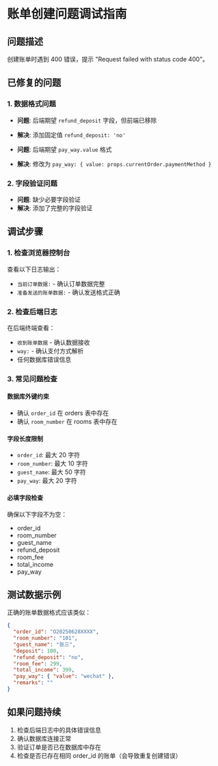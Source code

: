 # 账单创建问题调试指南

## 问题描述
创建账单时遇到 400 错误，提示 "Request failed with status code 400"。

## 已修复的问题

### 1. 数据格式问题
- **问题**: 后端期望 `refund_deposit` 字段，但前端已移除
- **解决**: 添加固定值 `refund_deposit: 'no'`

- **问题**: 后端期望 `pay_way.value` 格式
- **解决**: 修改为 `pay_way: { value: props.currentOrder.paymentMethod }`

### 2. 字段验证问题
- **问题**: 缺少必要字段验证
- **解决**: 添加了完整的字段验证

## 调试步骤

### 1. 检查浏览器控制台
查看以下日志输出：
- `当前订单数据:` - 确认订单数据完整
- `准备发送的账单数据:` - 确认发送格式正确

### 2. 检查后端日志
在后端终端查看：
- `收到账单数据` - 确认数据接收
- `way:` - 确认支付方式解析
- 任何数据库错误信息

### 3. 常见问题检查

#### 数据库外键约束
- 确认 `order_id` 在 orders 表中存在
- 确认 `room_number` 在 rooms 表中存在

#### 字段长度限制
- `order_id`: 最大 20 字符
- `room_number`: 最大 10 字符
- `guest_name`: 最大 50 字符
- `pay_way`: 最大 20 字符

#### 必填字段检查
确保以下字段不为空：
- order_id
- room_number
- guest_name
- refund_deposit
- room_fee
- total_income
- pay_way

## 测试数据示例

正确的账单数据格式应该类似：
```json
{
  "order_id": "O20250628XXXX",
  "room_number": "101",
  "guest_name": "张三",
  "deposit": 100,
  "refund_deposit": "no",
  "room_fee": 299,
  "total_income": 399,
  "pay_way": { "value": "wechat" },
  "remarks": ""
}
```

## 如果问题持续

1. 检查后端日志中的具体错误信息
2. 确认数据库连接正常
3. 验证订单是否已在数据库中存在
4. 检查是否已存在相同 order_id 的账单（会导致重复创建错误）
